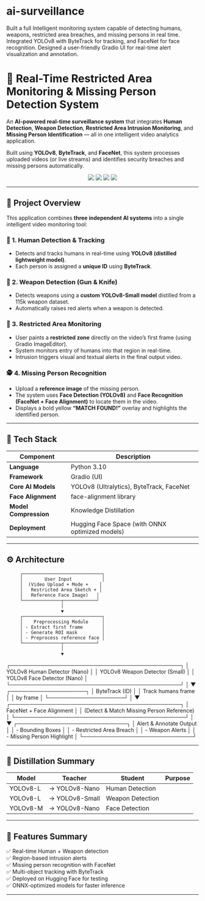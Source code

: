 # ai-surveillance
Built a full Intelligent monitoring system capable of detecting humans, weapons, restricted area breaches, and missing persons in real time. Integrated YOLOv8 with ByteTrack for tracking, and FaceNet for face recognition. Designed a user-friendly Gradio UI for real-time alert visualization and annotation.


# 🧠 Real-Time Restricted Area Monitoring & Missing Person Detection System

An **AI-powered real-time surveillance system** that integrates **Human Detection**, **Weapon Detection**, **Restricted Area Intrusion Monitoring**, and **Missing Person Identification** — all in one intelligent video analytics application.

Built using **YOLOv8**, **ByteTrack**, and **FaceNet**, this system processes uploaded videos (or live streams) and identifies security breaches and missing persons automatically.

<div align="center">
  <img src="https://img.shields.io/badge/Framework-Gradio-blue?style=for-the-badge">
  <img src="https://img.shields.io/badge/Backend-PyTorch-orange?style=for-the-badge">
  <img src="https://img.shields.io/badge/Models-YOLOv8%20%7C%20FaceNet%20%7C%20ByteTrack-green?style=for-the-badge">
  <img src="https://img.shields.io/badge/Deployed%20On-Hugging%20Face-yellow?style=for-the-badge">
</div>

---

## 🚀 Project Overview

This application combines **three independent AI systems** into a single intelligent video monitoring tool:

### 🧍 1. Human Detection & Tracking
- Detects and tracks humans in real-time using **YOLOv8 (distilled lightweight model)**.
- Each person is assigned a **unique ID** using **ByteTrack**.

### 🔫 2. Weapon Detection (Gun & Knife)
- Detects weapons using a **custom YOLOv8-Small model** distilled from a 115k weapon dataset.
- Automatically raises red alerts when a weapon is detected.

### 🚷 3. Restricted Area Monitoring
- User paints a **restricted zone** directly on the video’s first frame (using Gradio ImageEditor).
- System monitors entry of humans into that region in real-time.
- Intrusion triggers visual and textual alerts in the final output video.

### 🕵️ 4. Missing Person Recognition
- Upload a **reference image** of the missing person.
- The system uses **Face Detection (YOLOv8)** and **Face Recognition (FaceNet + Face Alignment)** to locate them in the video.
- Displays a bold yellow **“MATCH FOUND!”** overlay and highlights the identified person.

---

## 🧩 Tech Stack

| Component | Description |
|------------|-------------|
| **Language** | Python 3.10 |
| **Framework** | Gradio (UI) |
| **Core AI Models** | YOLOv8 (Ultralytics), ByteTrack, FaceNet |
| **Face Alignment** | face-alignment library |
| **Model Compression** | Knowledge Distillation |
| **Deployment** | Hugging Face Space (with ONNX optimized models) |

---

## ⚙️ Architecture
         ┌─────────────────────────────┐
         │        User Input           │
         │  (Video Upload + Mode +    │
         │   Restricted Area Sketch + │
         │   Reference Face Image)   │
         └──────────────┬────────────┘
                        │
                        ▼
         ┌─────────────────────────────┐
         │    Preprocessing Module     │
         │ - Extract first frame       │
         │ - Generate ROI mask         │
         │ - Preprocess reference face │
         └──────────────┬────────────┘
                        │
                        ▼
 ┌─────────────────────────────────────────────┐
 │ YOLOv8 Human Detector (Nano)                │
 │ YOLOv8 Weapon Detector (Small)             │
 │ YOLOv8 Face Detector (Nano)                │
 └─────────────────────────────────────────────┘
                        │
                        ▼
            ┌────────────────────┐
            │   ByteTrack (ID)   │
            │ Track humans frame │
            │   by frame         │
            └────────────────────┘
                        │
                        ▼
 ┌─────────────────────────────────────────────┐
 │ FaceNet + Face Alignment                     │
 │ (Detect & Match Missing Person Reference)   │
 └─────────────────────────────────────────────┘
                        │
                        ▼
         ┌─────────────────────────────┐
         │   Alert & Annotate Output   │
         │ - Bounding Boxes            │
         │ - Restricted Area Breach    │
         │ - Weapon Alerts             │
         │ - Missing Person Highlight  │
         └─────────────────────────────┘


---

## 🧠 Distillation Summary

| Model | Teacher | Student | Purpose |
|--------|----------|----------|----------|
| YOLOv8-L | → YOLOv8-Nano | Human Detection |
| YOLOv8-L | → YOLOv8-Small | Weapon Detection |
| YOLOv8-M | → YOLOv8-Nano | Face Detection |

---

## 🧾 Features Summary

✅ Real-time Human + Weapon detection  
✅ Region-based intrusion alerts  
✅ Missing person recognition with FaceNet  
✅ Multi-object tracking with ByteTrack  
✅ Deployed on Hugging Face for testing  
✅ ONNX-optimized models for faster inference  

---






